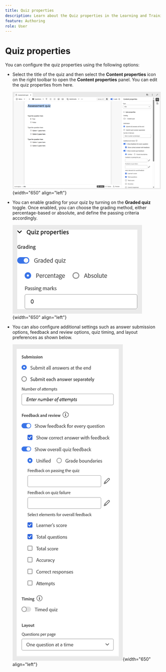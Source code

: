 ```yaml
---
title: Quiz properties 
description: Learn about the Quiz properties in the Learning and Training content
feature: Authoring 
role: User
---
```

# Quiz properties 

You can configure the quiz properties using the following options: 

- Select the title of the quiz and then select the **Content properties** icon on the right toolbar to open the **Content properties** panel. You can edit the quiz properties from here.  

    ![](assets/quiz-properties.png){width="650" align="left"}

- You can enable grading for your quiz by turning on the **Graded quiz** toggle. Once enabled, you can choose the grading method, either percentage-based or absolute, and define the passing criteria accordingly. 

    ![](assets/quiz-grading.png){width="650" align="left"} 
   
- You can also configure additional settings such as answer submission options, feedback and review options, quiz timing, and layout preferences as shown below. 

    ![](assets/additional-quiz-properties.png){width="650" align="left"}    